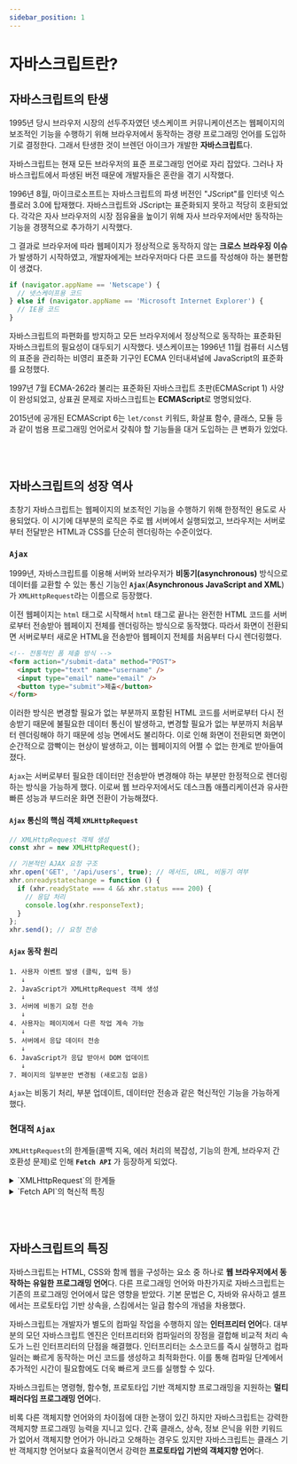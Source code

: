 ```yaml
---
sidebar_position: 1
---
```


# 자바스크립트란?

## 자바스크립트의 탄생

1995년 당시 브라우저 시장의 선두주자였던 넷스케이프 커뮤니케이션즈는 웹페이지의 보조적인 기능을 수행하기 위해 브라우저에서 동작하는 경량 프로그래밍 언어를 도입하기로 결정한다. 그래서 탄생한 것이 브렌던 아이크가 개발한 **자바스크립트**다.

자바스크립트는 현재 모든 브라우저의 표준 프로그래밍 언어로 자리 잡았다. 그러나 자바스크립트에서 파생된 버전 때문에 개발자들은 혼란을 겪기 시작했다.

1996년 8월, 마이크로소프트는 자바스크립트의 파생 버전인 "JScript"를 인터넷 익스플로러 3.0에 탑재했다. 자바스크립트와 JScript는 표준화되지 못하고 적당히 호환되었다. 각각은 자사 브라우저의 시장 점유율을 높이기 위해 자사 브라우저에서만 동작하는 기능을 경쟁적으로 추가하기 시작했다.

그 결과로 브라우저에 따라 웹페이지가 정상적으로 동작하지 않는 **크로스 브라우징 이슈**가 발생하기 시작하였고, 개발자에게는 브라우저마다 다른 코드를 작성해야 하는 불편함이 생겼다.

```js
if (navigator.appName == 'Netscape') {
  // 넷스케이프용 코드
} else if (navigator.appName == 'Microsoft Internet Explorer') {
  // IE용 코드
}
```

자바스크립트의 파편화를 방지하고 모든 브라우저에서 정상적으로 동작하는 표준화된 자바스크립트의 필요성이 대두되기 시작했다. 넷스케이프는 1996년 11월 컴퓨터 시스템의 표준을 관리하는 비영리 표준화 기구인 ECMA 인터내셔널에 JavaScript의 표준화를 요청했다.

1997년 7월 ECMA-262라 불리는 표준화된 자바스크립트 초판(ECMAScript 1) 사양이 완성되었고, 상표권 문제로 자바스크립트는 **ECMAScript**로 명명되었다.

2015년에 공개된 ECMAScript 6는 `let/const`
키워드, 화살표 함수, 클래스, 모듈 등과 같이 범용 프로그래밍 언어로서 갖춰야 할 기능들을 대거 도입하는 큰 변화가 있었다.

<br></br>

## 자바스크립트의 성장 역사

초창기 자바스크립트는 웹페이지의 보조적인 기능을 수행하기 위해 한정적인 용도로 사용되었다. 이 시기에 대부분의 로직은 주로 웹 서버에서 실행되었고, 브라우저는 서버로부터 전달받은 HTML과 CSS를 단순히 렌더링하는 수준이었다.

### `Ajax`

1999년, 자바스크립트를 이용해 서버와 브라우저가 **비동기(asynchronous)** 방식으로 데이터를 교환할 수 있는 통신 기능인 **`Ajax`**(**Asynchronous JavaScript and XML**)가 `XMLHttpRequest`라는 이름으로 등장했다.

이전 웹페이지는 `html` 태그로 시작해서 `html` 태그로 끝나는 완전한 HTML 코드를 서버로부터 전송받아 웹페이지 전체를 렌더링하는 방식으로 동작했다. 따라서 화면이 전환되면 서버로부터 새로운 HTML을 전송받아 웹페이지 전체를 처음부터 다시 렌더링했다.

```html
<!-- 전통적인 폼 제출 방식 -->
<form action="/submit-data" method="POST">
  <input type="text" name="username" />
  <input type="email" name="email" />
  <button type="submit">제출</button>
</form>
```

이러한 방식은 변경할 필요가 없는 부분까지 포함된 HTML 코드를 서버로부터 다시 전송받기 때문에 불필요한 데이터 통신이 발생하고, 변경할 필요가 없는 부분까지 처음부터 렌더링해야 하기 때문에 성능 면에서도 불리하다. 이로 인해 화면이 전환되면 화면이 순간적으로 깜빡이는 현상이 발생하고, 이는 웹페이지의 어쩔 수 없는 한계로 받아들여졌다.

`Ajax`는 서버로부터 필요한 데이터만 전송받아 변경해야 하는 부분만 한정적으로 렌더링하는 방식을 가능하게 했다. 이로써 웹 브라우저에서도 데스크톱 애플리케이션과 유사한 빠른 성능과 부드러운 화면 전환이 가능해졌다.

#### `Ajax` 통신의 핵심 객체 `XMLHttpRequest`

```js
// XMLHttpRequest 객체 생성
const xhr = new XMLHttpRequest();

// 기본적인 AJAX 요청 구조
xhr.open('GET', '/api/users', true); // 메서드, URL, 비동기 여부
xhr.onreadystatechange = function () {
  if (xhr.readyState === 4 && xhr.status === 200) {
    // 응답 처리
    console.log(xhr.responseText);
  }
};
xhr.send(); // 요청 전송
```

#### `Ajax` 동작 원리

```
1. 사용자 이벤트 발생 (클릭, 입력 등)
   ↓
2. JavaScript가 XMLHttpRequest 객체 생성
   ↓
3. 서버에 비동기 요청 전송
   ↓
4. 사용자는 페이지에서 다른 작업 계속 가능
   ↓
5. 서버에서 응답 데이터 전송
   ↓
6. JavaScript가 응답 받아서 DOM 업데이트
   ↓
7. 페이지의 일부분만 변경됨 (새로고침 없음)
```

`Ajax`는 비동기 처리, 부분 업데이트, 데이터만 전송과 같은 혁신적인 기능을 가능하게 했다.

### 현대적 `Ajax`

`XMLHttpRequest`의 한계들(콜백 지옥, 에러 처리의 복잡성, 기능의 한계, 브라우저 간 호환성 문제)로 인해 **`Fetch API`** 가 등장하게 되었다.

<details>
<summary>`XMLHttpRequest`의 한계들</summary>
<details>
<summary>콜백 지옥</summary>

```js
// 순차적인 API 호출이 필요한 경우
function getUserPosts(userId) {
  // 1단계: 사용자 정보 가져오기
  var xhr1 = new XMLHttpRequest();
  xhr1.open('GET', '/api/users/' + userId, true);
  xhr1.onreadystatechange = function () {
    if (xhr1.readyState === 4 && xhr1.status === 200) {
      var user = JSON.parse(xhr1.responseText);

      // 2단계: 사용자의 포스트 ID들 가져오기
      var xhr2 = new XMLHttpRequest();
      xhr2.open('GET', '/api/users/' + userId + '/posts', true);
      xhr2.onreadystatechange = function () {
        if (xhr2.readyState === 4 && xhr2.status === 200) {
          var postIds = JSON.parse(xhr2.responseText);

          // 3단계: 각 포스트의 상세 정보 가져오기
          var posts = [];
          var completed = 0;

          postIds.forEach(function (postId) {
            var xhr3 = new XMLHttpRequest();
            xhr3.open('GET', '/api/posts/' + postId, true);
            xhr3.onreadystatechange = function () {
              if (xhr3.readyState === 4 && xhr3.status === 200) {
                posts.push(JSON.parse(xhr3.responseText));
                completed++;

                if (completed === postIds.length) {
                  // 4단계: 각 포스트의 댓글 가져오기
                  var allData = { user: user, posts: posts };
                  var commentsCompleted = 0;

                  posts.forEach(function (post, index) {
                    var xhr4 = new XMLHttpRequest();
                    xhr4.open('GET', '/api/posts/' + post.id + '/comments', true);
                    xhr4.onreadystatechange = function () {
                      if (xhr4.readyState === 4 && xhr4.status === 200) {
                        allData.posts[index].comments = JSON.parse(xhr4.responseText);
                        commentsCompleted++;

                        if (commentsCompleted === posts.length) {
                          // 드디어 완료!
                          displayUserData(allData);
                        }
                      }
                    };
                    xhr4.send();
                  });
                }
              }
            };
            xhr3.send();
          });
        }
      };
      xhr2.send();
    }
  };
  xhr1.send();
}
```

</details>

<details>
<summary>에러 처리의 복잡성</summary>

```js
function complexErrorHandling(url, callback) {
  var xhr = new XMLHttpRequest();
  xhr.open('GET', url, true);

  // 네트워크 오류
  xhr.onerror = function () {
    callback(new Error('네트워크 오류'), null);
  };

  // 타임아웃 오류
  xhr.ontimeout = function () {
    callback(new Error('요청 시간 초과'), null);
  };

  // 요청 중단
  xhr.onabort = function () {
    callback(new Error('요청이 중단됨'), null);
  };

  // 상태 변화 처리
  xhr.onreadystatechange = function () {
    if (xhr.readyState === 4) {
      // HTTP 상태 코드별 처리
      if (xhr.status === 200) {
        try {
          var data = JSON.parse(xhr.responseText);
          callback(null, data);
        } catch (parseError) {
          callback(new Error('JSON 파싱 오류: ' + parseError.message), null);
        }
      } else if (xhr.status === 401) {
        callback(new Error('인증 필요'), null);
      } else if (xhr.status === 403) {
        callback(new Error('권한 없음'), null);
      } else if (xhr.status === 404) {
        callback(new Error('리소스 없음'), null);
      } else if (xhr.status >= 500) {
        callback(new Error('서버 오류'), null);
      } else {
        callback(new Error('알 수 없는 오류: ' + xhr.status), null);
      }
    }
  };

  xhr.timeout = 10000; // 10초 타임아웃
  xhr.send();
}
```

</details>

<details>
<summary>기능의 한계</summary>

```js
// XMLHttpRequest로는 어려운/불가능한 작업들

// 1. 요청 취소가 복잡함
var xhr = new XMLHttpRequest();
xhr.open('GET', '/api/large-data', true);
xhr.send();

// 취소하려면 abort() 호출하지만, Promise 체인에서는 어려움
setTimeout(function () {
  xhr.abort(); // 이미 완료된 경우 어떻게 처리?
}, 5000);

// 2. 요청/응답 인터셉션이 어려움
// 모든 요청에 토큰을 추가하려면 매번 수동으로 해야 함
function addAuthToken(xhr) {
  var token = localStorage.getItem('authToken');
  if (token) {
    xhr.setRequestHeader('Authorization', 'Bearer ' + token);
  }
}

// 3. 스트리밍 응답 처리가 복잡함
// 큰 파일 다운로드 시 진행률 표시
xhr.onprogress = function (event) {
  if (event.lengthComputable) {
    var progress = (event.loaded / event.total) * 100;
    updateProgressBar(progress);
  }
};
```

</details>

<details>
<summary>브라우저 간 호환성 문제</summary>

```js
// 크로스 브라우저 XMLHttpRequest 생성
function createXHR() {
  var xhr;

  if (window.XMLHttpRequest) {
    // 모던 브라우저
    xhr = new XMLHttpRequest();
  } else if (window.ActiveXObject) {
    // IE6 이하
    try {
      xhr = new ActiveXObject('Msxml2.XMLHTTP.6.0');
    } catch (e) {
      try {
        xhr = new ActiveXObject('Msxml2.XMLHTTP.3.0');
      } catch (e) {
        try {
          xhr = new ActiveXObject('Microsoft.XMLHTTP');
        } catch (e) {
          throw new Error('브라우저가 AJAX를 지원하지 않습니다.');
        }
      }
    }
  }

  return xhr;
}
```

</details>
</details>

<details>
<summary>`Fetch API`의 혁신적 특징</summary>
<details>
<summary>`Promise` 기반 설계</summary>

```js
// 순차적인 API 호출이 필요한 경우
function getUserPosts(userId) {
  // 1단계: 사용자 정보 가져오기
  var xhr1 = new XMLHttpRequest();
  xhr1.open('GET', '/api/users/' + userId, true);
  xhr1.onreadystatechange = function () {
    if (xhr1.readyState === 4 && xhr1.status === 200) {
      var user = JSON.parse(xhr1.responseText);

      // 2단계: 사용자의 포스트 ID들 가져오기
      var xhr2 = new XMLHttpRequest();
      xhr2.open('GET', '/api/users/' + userId + '/posts', true);
      xhr2.onreadystatechange = function () {
        if (xhr2.readyState === 4 && xhr2.status === 200) {
          var postIds = JSON.parse(xhr2.responseText);

          // 3단계: 각 포스트의 상세 정보 가져오기
          var posts = [];
          var completed = 0;

          postIds.forEach(function (postId) {
            var xhr3 = new XMLHttpRequest();
            xhr3.open('GET', '/api/posts/' + postId, true);
            xhr3.onreadystatechange = function () {
              if (xhr3.readyState === 4 && xhr3.status === 200) {
                posts.push(JSON.parse(xhr3.responseText));
                completed++;

                if (completed === postIds.length) {
                  // 4단계: 각 포스트의 댓글 가져오기
                  var allData = { user: user, posts: posts };
                  var commentsCompleted = 0;

                  posts.forEach(function (post, index) {
                    var xhr4 = new XMLHttpRequest();
                    xhr4.open('GET', '/api/posts/' + post.id + '/comments', true);
                    xhr4.onreadystatechange = function () {
                      if (xhr4.readyState === 4 && xhr4.status === 200) {
                        allData.posts[index].comments = JSON.parse(xhr4.responseText);
                        commentsCompleted++;

                        if (commentsCompleted === posts.length) {
                          // 드디어 완료!
                          displayUserData(allData);
                        }
                      }
                    };
                    xhr4.send();
                  });
                }
              }
            };
            xhr3.send();
          });
        }
      };
      xhr2.send();
    }
  };
  xhr1.send();
}
```

</details>

<details>
<summary>`Request`와 `Response` 객체</summary>

```js
// Request 객체로 요청 구성
const request = new Request('/api/users', {
  method: 'POST',
  headers: new Headers({
    'Content-Type': 'application/json',
    Authorization: 'Bearer ' + token,
  }),
  body: JSON.stringify({
    name: 'John Doe',
    email: 'john@example.com',
  }),
  mode: 'cors',
  credentials: 'include',
});

// 재사용 가능한 요청
fetch(request)
  .then((response) => {
    // Response 객체의 풍부한 정보
    console.log('상태 코드:', response.status);
    console.log('상태 텍스트:', response.statusText);
    console.log('헤더:', response.headers);
    console.log('URL:', response.url);
    console.log('리다이렉트됨:', response.redirected);

    // 다양한 데이터 형식 지원
    if (response.headers.get('content-type').includes('application/json')) {
      return response.json();
    } else if (response.headers.get('content-type').includes('text/')) {
      return response.text();
    } else {
      return response.blob();
    }
  })
  .then((data) => console.log('데이터:', data));
```

</details>

<details>
<summary>스트림 처리</summary>

```js
// 대용량 파일 다운로드 with 진행률
async function downloadLargeFile(url) {
  const response = await fetch(url);
  const contentLength = response.headers.get('content-length');
  const total = parseInt(contentLength, 10);
  let loaded = 0;

  const reader = response.body.getReader();
  const chunks = [];

  while (true) {
    const { done, value } = await reader.read();

    if (done) break;

    chunks.push(value);
    loaded += value.length;

    // 진행률 업데이트
    const progress = (loaded / total) * 100;
    updateProgressBar(progress);
  }

  // 모든 청크를 합쳐서 완전한 데이터 생성
  const allChunks = new Uint8Array(loaded);
  let position = 0;
  for (const chunk of chunks) {
    allChunks.set(chunk, position);
    position += chunk.length;
  }

  return new Blob([allChunks]);
}

// 스트리밍 JSON 파싱
async function processStreamingJSON(url) {
  const response = await fetch(url);
  const reader = response.body.getReader();
  const decoder = new TextDecoder();

  let buffer = '';

  while (true) {
    const { done, value } = await reader.read();

    if (done) break;

    buffer += decoder.decode(value, { stream: true });

    // 완전한 JSON 객체를 찾아서 처리
    let newlineIndex;
    while ((newlineIndex = buffer.indexOf('\n')) !== -1) {
      const line = buffer.slice(0, newlineIndex);
      buffer = buffer.slice(newlineIndex + 1);

      if (line.trim()) {
        try {
          const obj = JSON.parse(line);
          processJSONObject(obj); // 각 객체를 즉시 처리
        } catch (e) {
          console.error('JSON 파싱 오류:', e);
        }
      }
    }
  }
}
```

</details>

<details>
<summary>취소 가능한 요청 (`AbortController`)</summary>

```js
// 요청 취소 기능
function fetchWithTimeout(url, timeout = 5000) {
  const controller = new AbortController();
  const signal = controller.signal;

  // 타임아웃 설정
  const timeoutId = setTimeout(() => {
    controller.abort();
  }, timeout);

  return fetch(url, { signal })
    .then((response) => {
      clearTimeout(timeoutId);
      return response;
    })
    .catch((error) => {
      clearTimeout(timeoutId);
      if (error.name === 'AbortError') {
        throw new Error('요청 시간 초과');
      }
      throw error;
    });
}

// 사용자가 페이지를 떠날 때 모든 요청 취소
class RequestManager {
  constructor() {
    this.controllers = new Set();
  }

  fetch(url, options = {}) {
    const controller = new AbortController();
    this.controllers.add(controller);

    const signal = options.signal ? AbortSignal.any([options.signal, controller.signal]) : controller.signal;

    return fetch(url, { ...options, signal }).finally(() => {
      this.controllers.delete(controller);
    });
  }

  abortAll() {
    this.controllers.forEach((controller) => controller.abort());
    this.controllers.clear();
  }
}

const requestManager = new RequestManager();

// 페이지 언로드 시 모든 요청 취소
window.addEventListener('beforeunload', () => {
  requestManager.abortAll();
});
```

</details>
</details>

<br></br>

## 자바스크립트의 특징

자바스크립트는 HTML, CSS와 함께 웹을 구성하는 요소 중 하나로 **웹 브라우저에서 동작하는 유일한 프로그래밍 언어**다. 다른 프로그래밍 언어와 마찬가지로 자바스크립트는 기존의 프로그래밍 언어에서 많은 영향을 받았다. 기본 문법은 C, 자바와 유사하고 셀프에서는 프로토타입 기반 상속을, 스킴에서는 일급 함수의 개념을 차용했다.

자바스크립트는 개발자가 별도의 컴파일 작업을 수행하지 않는 **인터프리터 언어**다. 대부분의 모던 자바스크립트 엔진은 인터프리터와 컴파일러의 장점을 결합해 비교적 처리 속도가 느린 인터프리터의 단점을 해결했다. 인터프리터는 소스코드를 즉시 실행하고 컴파일러는 빠르게 동작하는 머신 코드를 생성하고 최적화한다. 이를 통해 컴파일 단계에서 추가적인 시간이 필요함에도 더욱 빠르게 코드를 실행할 수 있다.

자바스크립트는 명령형, 함수형, 프로토타입 기반 객체지향 프로그래밍을 지원하는 **멀티 패러다임 프로그래밍 언어**다.

비록 다른 객체지향 언어와의 차이점에 대한 논쟁이 있긴 하지만 자바스크립트는 강력한 객체지향 프로그래밍 능력을 지니고 있다. 간혹 클래스, 상속, 정보 은닉을 위한 키워드가 없어서 객체지향 언어가 아니라고 오해하는 경우도 있지만 자바스크립트는 클래스 기반 객체지향 언어보다 효율적이면서 강력한 **프로토타입 기반의 객체지향 언어**다.
